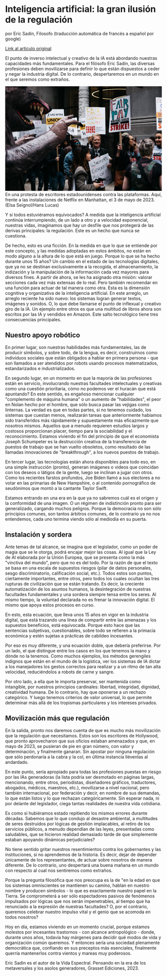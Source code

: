 # Inteligencia artificial: la gran ilusión de la regulación
por Eric Sadin, Filosofo (traducción automática de francés a español por google)


[Link al artículo original](https://www.liberation.fr/idees-et-debats/tribunes/intelligence-artificielle-la-grande-illusion-de-la-regulation-20240229_D4YE7H7FJNAD7GKZ76S4XU2ALM/)

El punto de inverso intelectual y creativo de la IA está abordando nuestras capacidades más fundamentales. 
Para el filósofo Eric Sadin, las diversas profesiones deben movilizarse para definir lo que están dispuestos
a ceder y negar la industria digital. De lo contrario, despertaremos en un mundo en el que seremos como extraños.

![im1](sadin_image1.jpg)
En una protesta de escritores estadounidenses contra las plataformas. Aquí, frente a las instalaciones de Netflix en Manhattan, el 3 de mayo de 2023. (Elsa Seignol/Hans Lucas)


Y si todos estuviéramos equivocados? A medida que la inteligencia artificial continúa interrumpiendo, de un lado a otro y a velocidad exponencial, nuestras vidas, imaginamos que hay un desfile que nos protegerá de las derivas principales: la regulación. Este es un hecho que nunca se cuestiona.

De hecho, esto es una ficción. En la medida en que lo que se entiende por este concepto, y las medidas adoptadas en estos ámbitos, no están en modo alguno a la altura de lo que está en juego.
Porque lo que se ha hecho durante unos 15 años? Un cambio en el estado de las tecnologías digitales, que ya no se destinan exclusivamente a la recogida, el almacenamiento, la indización y la manipulación de la información cada vez mayores para diversos fines. A partir de ahora, se les ha asignado otra misión: valorar secciones cada vez más extensas de lo real. Pero también recomendar en una función para actuar de tal manera como otra. Esta es la dimensión cognitiva y organizativa de la inteligencia artificial. En este arreglo, un arreglo reciente ha sido nuevo: los sistemas logran generar textos, imágenes y sonidos. O, lo que debe llamarse el punto de inflexual y creativo giro de la IA. Un ejemplo entre otros es que una multitud de libros ahora son escritos por las IA y vendidos en Amazon. Este salto tecnológico tiene tres consecuencias principales.


## Nuestro apoyo robótico


En primer lugar, son nuestras habilidades más fundamentales, las de producir símbolos, y sobre todo, de la lengua, es decir, construirnos como individuos sociales que están obligados a hablar en primera persona - que son llamados a ser atendidos por robots usando procesos matematizados, estandarizados e industrializados.

En segundo lugar, en un momento en que la mayoría de las profesiones están en servicio, involucrando nuestras facultades intelectuales y creativas como una cuestión prioritaria, cómo no podemos ver el huracán que está apuntando? En este sentido, es engañoso mencionar cualquier "complemento de máquina humana" o un aumento de "habilidades", el peor en Nolan hecho por el hombre, que sólo busca pasar las vejigas como linternas. La verdad es que en todas partes, si no tenemos cuidado, los sistemas que cuestan menos, realizarán tareas que anteriormente habíamos sido transferidos más rápidamente y supuestamente más eficazmente que nosotros mismos. Aquellos que a menudo requieren estudios largos y costosos proporcionan placer, tiempo para la sociabilidad y el reconocimiento. Estamos viviendo el fin del principio de que el economista Joseph Schumpeter es la destrucción creativa de la transferencia de puestos de trabajo que se han vuelto obsoletos, como resultado de las llamadas innovaciones de "breakthrough", a los nuevos puestos de trabajo.

En tercer lugar, las tecnologías están ahora disponibles para todo eso, en una simple instrucción (pronto), generan imágenes o videos que coincidan con los deseos o látigos de la gente, luego se inclinan a jugar con otros. Como los recientes farstos profundos, Joe Biden llamó a sus electores a no votar en las primarias de New Hampshire, o al contenido pornográfico de seudónimos que montó a la cantante Taylor Swift.

Estamos entrando en una era en la que ya no sabremos cuál es el origen y la conformidad de una imagen. O un régimen de indistinción pronto para ser generalizado, cargando muchos peligros. Porque la democracia no son sólo principios comunes, son tantos árbitros comunes, de lo contrario ya no nos entendemos, cada uno termina viendo sólo al mediodía en su puerta.


## Instalación y sordera


Ante temas de tal alcance, se imagina que el legislador, como un poder de magia que se le otorga, podrá encajar mejor las cosas. Al igual que la Ley de AI elaborada por la Unión Europea, que se presenta como la más "vinctiva del mundo", pero que no es del todo. Por la razón de que el texto se basa en una escala de supuestos riesgos (pilar de datos personales, sesgo discriminatorio, calificación social, etc.). Todos estos son puntos, ciertamente importantes, entre otros, pero todos los cuales ocultan las tres rupturas de civilización que se están tratando. Es decir, la creciente automatización de los asuntos humanos, la desintegración de nuestras facultades fundamentales y una sordera siempre tensa entre los seres. Al mismo tiempo, la voluntad declarada no es frenar la innovación digital. El mismo que apoya estos procesos en curso.

En esto, esta ecuación, que lleva unos 15 años en vigor en la industria digital, que está trazando una línea de compartir entre las amenazas y los supuestos beneficios, está equivocada. Porque esto hace que las sentencias subjetivas, cuestionables, sobre todo se refieren a la primacía económica y estén sujetas a prácticas de cabildeo incesantes.

Por eso es muy diferente, y una ecuación doble, que debería preferirse. Por un lado, el que distingue entre los casos en los que tenemos la mano y dónde no la tenemos. Como muchos ejemplos, los métodos gerengiles indignos que están en el mundo de la logística, ver los sistemas de IA dictar a los manejadores los gestos correctos para realizar y a un ritmo de tan alta velocidad, reduciéndolos a robots de carne y sangre.

Por otro lado, a ella que le importa preservar, ser mantenida como intangible, por nuestros principios cardinales: libertad, integridad, dignidad, creatividad humana. De lo contrario, hay que oponerse a un rechazo categórico. Y luego tenemos criterios de valor universal, lo que permite determinar más allá de los tropismas particulares y los intereses privados.


## Movilización más que regulación


En la salida, pronto nos daremos cuenta de que es mucho más movilización que la regulación que necesitamos. Estos son los escritores de Hollywood, que pronto aprovecharon que sus oficios estaban amenazados y que, en mayo de 2023, se pusieran de pie en gran número, con valor y determinación, y finalmente ganaran. Sin apostar por ninguna regulación que sólo perdonaría a la cabra y la col, en última instancia llévenlas al andardado.

En este punto, sería apropiado para todas las profesiones puestas en riesgo por las IAs generadoras (la lista podría ser desmotado en páginas largas, mencionando, entre otros, periodistas, diseñadores gráficos, traductores, abogados, médicos, maestros, etc.), movilizarse a nivel nacional, pero también internacional, por federación y decir, en nombre de sus demandas, lo que están listos y lo que rechazan categóricamente. Sin esperar nada, ni por delante del legislador, ciega tantas realidades de nuestra vida cotidiana.

Es como si hubiéramos estado repitiendo los mismos errores durante décadas. Sabemos que lo que condujo al desastre ambiental, a multitudes de seres destruidos por lógicas de gestión implacables, al retiro de los servicios públicos, a menudo dependían de las leyes, presentadas como saludables, que se hicieron realidad demasiado tarde de que simplemente estaban apoyando dinámicas perjudiciales?

No tiene sentido gritar nuestros resentimientos contra los gobernantes y las instituciones, si no aprendemos de la historia. Es decir, dejar de depender únicamente de los representantes, de actuar sobre nosotros de manera diferente. De lo contrario, uno despertará una buena mañana en un mundo con respecto al cual nos sentiremos como extraños.

Porque la pregunta filosófica que nos preocupa es la de "en la edad en que los sistemas omniscientes se mantienen su camino, hablan en nuestro nombre y producen símbolos - lo que es exactamente nuestro papel en la Tierra. Se comprometerá a ser sólo espectadores pasivos de fenómenos impulsados por lógicas que nos serán impenetrables, al tiempo que ha renunciado a la expresión de nuestras facultades? O, por el contrario, queremos celebrar nuestro impulso vital y el genio que se acomoda en todos nosotros?

Hoy en día, estamos viviendo en un momento crucial, porque estamos molestos por incesantes trastornos - con alcance antropológico - donde, durante unos años, todavía hay márgenes para decidir qué modos de vida y organización común queremos. Y entonces sería una sociedad plenamente democrática que, confiando en sus preceptos más esenciales, finalmente querría mantenerlos contra vientos y mareas muy poderosos.


Eric Sadin es el autor de la Vida Espectral. Pensando en la era de los metaversales y los asolos generadores, Grasset Ediciones, 2023.
